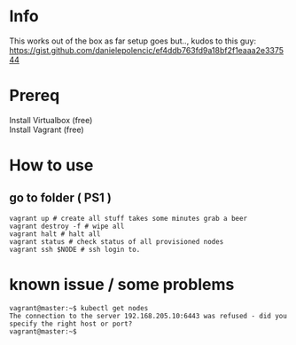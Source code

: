 # Info  
This works out of the box as far setup goes but.., kudos to this guy: https://gist.github.com/danielepolencic/ef4ddb763fd9a18bf2f1eaaa2e337544  

# Prereq  
Install Virtualbox (free)  
Install Vagrant (free)  

# How to use  
## go to folder ( PS1 )  

```
vagrant up # create all stuff takes some minutes grab a beer
vagrant destroy -f # wipe all
vagrant halt # halt all
vagrant status # check status of all provisioned nodes
vagrant ssh $NODE # ssh login to.
```

# known issue  / some problems
```
vagrant@master:~$ kubectl get nodes
The connection to the server 192.168.205.10:6443 was refused - did you specify the right host or port?
vagrant@master:~$
```